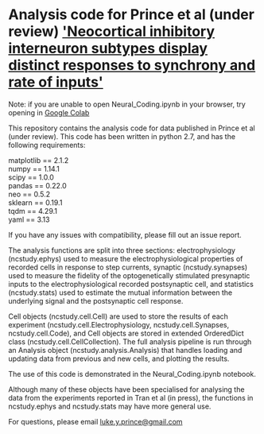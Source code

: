 # Analysis code for Prince et al (under review) ['Neocortical inhibitory interneuron subtypes display distinct responses to synchrony and rate of inputs'](https://www.biorxiv.org/content/10.1101/671248v3)

Note: if you are unable to open Neural_Coding.ipynb in your browser, try opening in [Google Colab](https://colab.research.google.com/github/lyprince/NeuralCoding/blob/master/Neural_Coding.ipynb)

This repository contains the analysis code for data published in Prince et al (under review). This code has been written in python 2.7, and has the following requirements:

matplotlib == 2.1.2  
numpy == 1.14.1  
scipy == 1.0.0  
pandas == 0.22.0  
neo == 0.5.2  
sklearn == 0.19.1  
tqdm == 4.29.1  
yaml == 3.13  

If you have any issues with compatibility, please fill out an issue report.

The analysis functions are split into three sections: electrophysiology (ncstudy.ephys) used to measure the electrophysiological properties of recorded cells in response to step currents, synaptic (ncstudy.synapses) used to measure the fidelity of the optogenetically stimulated presynaptic inputs to the electrophysiological recorded postsynaptic cell, and statistics (ncstudy.stats) used to estimate the mutual information between the underlying signal and the postsynaptic cell response.

Cell objects (ncstudy.cell.Cell) are used to store the results of each experiment (ncstudy.cell.Electrophysiology, ncstudy.cell.Synapses, ncstudy.cell.Code), and Cell objects are stored in extended OrderedDict class (ncstudy.cell.CellCollection). The full analysis pipeline is run through an Analysis object (ncstudy.analysis.Analysis) that handles loading and updating data from previous and new cells, and plotting the results.

The use of this code is demonstrated in the Neural_Coding.ipynb notebook.

Although many of these objects have been specialised for analysing the data from the experiments reported in Tran et al (in press), the functions in ncstudy.ephys and ncstudy.stats may have more general use.

For questions, please email luke.y.prince@gmail.com
